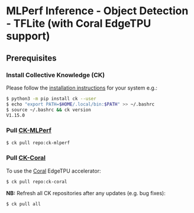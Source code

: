 # MLPerf Inference - Object Detection - TFLite (with Coral EdgeTPU support)

## Prerequisites

### Install Collective Knowledge (CK)

Please follow the [installation instructions](https://github.com/ctuning/ck#installation) for your system e.g.:

```bash
$ python3 -m pip install ck --user
$ echo "export PATH=$HOME/.local/bin:$PATH" >> ~/.bashrc
$ source ~/.bashrc && ck version
V1.15.0
```

### Pull [CK-MLPerf](https://github.com/ctuning/ck-mlperf)

```bash
$ ck pull repo:ck-mlperf
```

### Pull [CK-Coral](https://github.com/ctuning/ck-coral)

To use the [Coral](https://coral.ai/) EdgeTPU accelerator:

```bash
$ ck pull repo:ck-coral
```

**NB:** Refresh all CK repositories after any updates (e.g. bug fixes):

```bash
$ ck pull all
```
